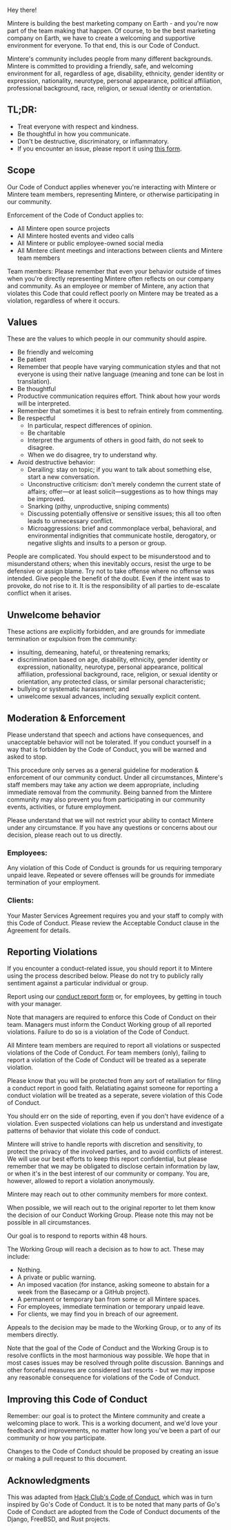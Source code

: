 Hey there!

Mintere is building the best marketing company on Earth - and you're now part of the team making that happen. Of course, to be the best marketing company on Earth, we have to create a welcoming and supportive environment for everyone. To that end, this is our Code of Conduct.

Mintere's community includes people from many different backgrounds. Mintere is committed to providing a friendly, safe, and welcoming environment for all, regardless of age, disability, ethnicity, gender identity or expression, nationality, neurotype, personal appearance, political affiliation, professional background, race, religion, or sexual identity or orientation.

## TL;DR:

- Treat everyone with respect and kindness.
- Be thoughtful in how you communicate.
- Don't be destructive, discriminatory, or inflammatory.
- If you encounter an issue, please report it using [this form][report-form].

## Scope
Our Code of Conduct applies whenever you're interacting with Mintere or Mintere team members, representing Mintere, or otherwise participating in our community.

Enforcement of the Code of Conduct applies to:
- All Mintere open source projects
- All Mintere hosted events and video calls
- All Mintere or public employee-owned social media
- All Mintere client meetings and interactions between clients and Mintere team members

Team members: Please remember that even your behavior outside of times when you're directly representing Mintere often reflects on our company and community. As an employee or member of Mintere, any action that violates this Code that could reflect poorly on Mintere may be treated as a violation, regardless of where it occurs.

## Values
These are the values to which people in our community should aspire.

- Be friendly and welcoming
- Be patient
- Remember that people have varying communication styles and that not everyone is using their native language (meaning and tone can be lost in translation).
- Be thoughtful
- Productive communication requires effort. Think about how your words will be interpreted.
- Remember that sometimes it is best to refrain entirely from commenting.
- Be respectful
  - In particular, respect differences of opinion.
  - Be charitable
  - Interpret the arguments of others in good faith, do not seek to disagree.
  - When we do disagree, try to understand why.
- Avoid destructive behavior:
  - Derailing: stay on topic; if you want to talk about something else, start a new conversation.
  - Unconstructive criticism: don't merely condemn the current state of affairs; offer—or at least solicit—suggestions as to how things may be improved.
  - Snarking (pithy, unproductive, sniping comments)
  - Discussing potentially offensive or sensitive issues; this all too often leads to unnecessary conflict.
  - Microaggressions: brief and commonplace verbal, behavioral, and environmental indignities that communicate hostile, derogatory, or negative slights and insults to a person or group.

People are complicated. You should expect to be misunderstood and to misunderstand others; when this inevitably occurs, resist the urge to be defensive or assign blame. Try not to take offense where no offense was intended. Give people the benefit of the doubt. Even if the intent was to provoke, do not rise to it. It is the responsibility of all parties to de-escalate conflict when it arises.

## Unwelcome behavior

These actions are explicitly forbidden, and are grounds for immediate termination or expulsion from the community:

- insulting, demeaning, hateful, or threatening remarks;
- discrimination based on age, disability, ethnicity, gender identity or expression,
  nationality, neurotype, personal appearance, political affiliation, professional background,
  race, religion, or sexual identity or orientation, any protected class, or similar personal characteristic;
- bullying or systematic harassment; and
- unwelcome sexual advances, including sexually explicit content.

## Moderation & Enforcement

Please understand that speech and actions have consequences, and unacceptable behavior will not be tolerated.
If you conduct yourself in a way that is forbidden by the Code of Conduct, you will be warned and asked to stop.

This procedure only serves as a general guideline for moderation & enforcement of our community conduct.
Under all circumstances, Mintere's staff members may take any action we deem appropriate, including immediate removal
from the community. Being banned from the Mintere community may also prevent you from participating in our community
events, activities, or future employment.

Please understand that we will not restrict your ability to contact Mintere under any circumstance.
If you have any questions or concerns about our decision, please reach out to us directly.

### Employees:

Any violation of this Code of Conduct is grounds for us requiring temporary unpaid leave.
Repeated or severe offenses will be grounds for immediate termination of your employment.

### Clients: 

Your Master Services Agreement requires you and your staff to comply with this Code of Conduct. Please review
the Acceptable Conduct clause in the Agreement for details.

## Reporting Violations

If you encounter a conduct-related issue, you should report it to Mintere using the process described below.
Please do not try to publicly rally sentiment against a particular individual or group.

Report using our [conduct report form][report-form] or, for employees, by getting in touch with your manager.

Note that managers are required to enforce this Code of Conduct on their team. Managers must inform the Conduct
Working group of all reported violations. Failure to do so is a violation of the Code of Conduct.

All Mintere team members are required to report all violations or suspected violations of the Code of Conduct.
For team members (only), failing to report a violation of the Code of Conduct will be treated as a seperate violation.

Please know that you will be protected from any sort of retailiation for filing a conduct report in good faith.
Relatiating against someone for reporting a conduct violation will be treated as a seperate, severe violation of this
Code of Conduct.

You should err on the side of reporting, even if you don't have evidence of a violation. Even suspected violations
can help us understand and investigate patterns of behavior that violate this code of conduct.

Mintere will strive to handle reports with discretion and sensitivity, to protect the privacy of the involved parties,
and to avoid conflicts of interest. We will use our best efforts to keep this report confidential, but please remember
that we may be obligated to disclose certain information by law, or when it's in the best interest of our community or
company. You are, however, allowed to report a violation anonymously.

Mintere may reach out to other community members for more context.

When possible, we will reach out to the original reporter to let them know the decision of our Conduct Working Group.
Please note this may not be possible in all circumstances.

Our goal is to respond to reports within 48 hours.

The Working Group will reach a decision as to how to act. These may include:
  - Nothing.
  - A private or public warning.
  - An imposed vacation (for instance, asking someone to abstain for a week from the Basecamp or a GitHub project).
  - A permanent or temporary ban from some or all Mintere spaces.
  - For employees, immediate termination or temporary unpaid leave.
  - For clients, we may find you in breach of our agreement.

Appeals to the decision may be made to the Working Group, or to any of its members directly.

Note that the goal of the Code of Conduct and the Working Group is to resolve conflicts in the most harmonious way possible.
We hope that in most cases issues may be resolved through polite discussion. Bannings and other forceful measures are considered
last resorts - but we may impose any reasonable consequence for violations of the Code of Conduct.

## Improving this Code of Conduct

Remember: our goal is to protect the Mintere community and create a welcoming place to work. This is a working document, and we'd love
your feedback and improvements, no matter how long you've been a part of our community or how you participate.

Changes to the Code of Conduct should be proposed by creating an issue or making a pull request to this document.

## Acknowledgments

This was adapted from [Hack Club's Code of Conduct][hc], which was in turn inspired by Go's Code of Conduct. It is to be noted that many parts of Go's Code of Conduct are adopted from the Code of Conduct documents of the Django, FreeBSD, and Rust projects.

[hc]: https://hackclub.com/conduct/
[report-form]: https://docs.google.com/forms/d/e/1FAIpQLSdJAschuM3lNl5_TVLqYQnqS0qDkiuqhSivrttvOcOP4oF-Ew/viewform?usp=sf_link
